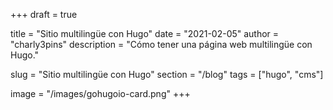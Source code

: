 +++
draft = true

title = "Sitio multilingüe con Hugo"
date = "2021-02-05"
author = "charly3pins"
description = "Cómo tener una página web multilingüe con Hugo."

slug = "Sitio multilingüe con Hugo"
section = "/blog"
tags = ["hugo", "cms"]

image = "/images/gohugoio-card.png"
+++